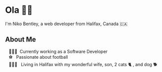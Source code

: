 # Ola 👋🏻

I'm Niko Bentley, a web developer from Halifax, Canada 🇨🇦

## About Me

&nbsp;&nbsp;&nbsp;👨🏻‍💻 &nbsp;Currently working as a Software Developer \
&nbsp;&nbsp;&nbsp;⚽ &nbsp; Passionate about football \
&nbsp;&nbsp;&nbsp;👨‍👩‍👦 &nbsp; Living in Halifax with my wonderful wife, son, 2 cats 🐈 , and dog 🐕
